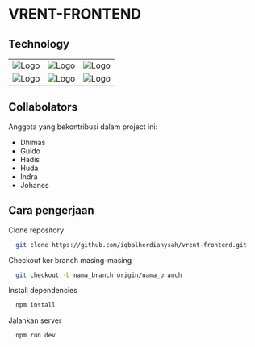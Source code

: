 
# VRENT-FRONTEND




## Technology

| | | |
|:-------------------------:|:-------------------------:| :-------------------------:|
|![Logo](https://img.icons8.com/?size=100&id=20909&format=png)|![Logo](https://img.icons8.com/?size=100&id=4PiNHtUJVbLs&format=png)|![Logo](https://img.icons8.com/?size=100&id=108784&format=png)
|![Logo](https://img.icons8.com/?size=100&id=bzf0DqjXFHIW&format=png)|![Logo](https://cdn.dribbble.com/userupload/4053518/file/original-3f16231e89cadb21462107701e429a73.png?&resize=100x100)|![Logo](https://img.icons8.com/?size=100&id=62856&format=png)

## Collabolators

Anggota yang bekontribusi dalam project ini:

- Dhimas
- Guido
- Hadis
- Huda
- Indra
- Johanes


## Cara pengerjaan

Clone repository

```bash
  git clone https://github.com/iqbalherdianysah/vrent-frontend.git
```

Checkout ker branch masing-masing

```bash
  git checkout -b nama_branch origin/nama_branch
```

Install dependencies

```bash
  npm install
```

Jalankan server

```bash
  npm run dev
```

